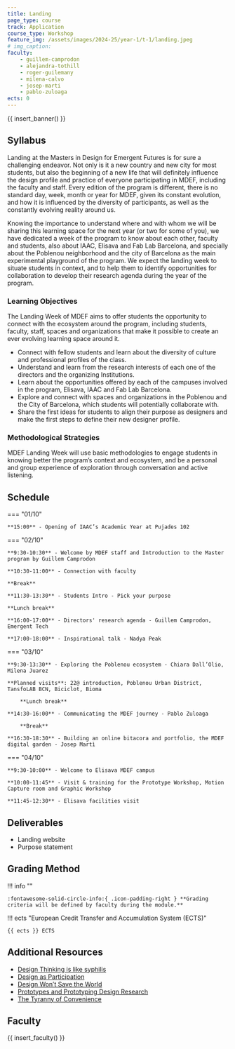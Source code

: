 ```yaml
---
title: Landing
page_type: course
track: Application
course_type: Workshop
feature_img: /assets/images/2024-25/year-1/t-1/landing.jpeg
# img_caption:
faculty:
    - guillem-camprodon
    - alejandra-tothill
    - roger-guilemany
    - milena-calvo
    - josep-marti
    - pablo-zuloaga
ects: 0
---
```


{{ insert_banner() }}

## Syllabus

Landing at the Masters in Design for Emergent Futures is for sure a challenging endeavor. Not only is it a new country and new city for most students, but also the beginning of a new life that will definitely influence the design profile and practice of everyone participating in MDEF, including the faculty and staff. Every edition of the program is different, there is no standard day, week, month or year for MDEF, given its constant evolution, and how it is influenced by the diversity of participants, as well as the constantly evolving reality around us.

Knowing the importance to understand where and with whom we will be sharing this learning space for the next year (or two for some of you), we have dedicated a week of the program to know about each other, faculty and students, also about IAAC, Elisava and Fab Lab Barcelona, and specially about the Poblenou neighborhood and the city of Barcelona as the main experimental playground of the program. We expect the landing week to situate students in context, and to help them to identify opportunities for collaboration to develop their research agenda during the year of the program.

### Learning Objectives

The Landing Week of MDEF aims to offer students the opportunity to connect with the ecosystem around the program, including students, faculty, staff, spaces and organizations that make it possible to create an ever evolving learning space around it.

- Connect with fellow students and learn about the diversity of culture and professional profiles of the class.
- Understand and learn from the research interests of each one of the directors and the organizing Institutions.
- Learn about the opportunities offered by each of the campuses involved in the program, Elisava, IAAC and Fab Lab Barcelona. 
- Explore and connect with spaces and organizations in the Poblenou and the City of Barcelona, which students will potentially collaborate with. 
- Share the first ideas for students to align their purpose as designers and make the first steps to define their new designer profile.

### Methodological Strategies

MDEF Landing Week will use basic methodologies to engage students in knowing better the program’s context and ecosystem, and be a personal and group experience of exploration through conversation and active listening.

## Schedule

=== "01/10"

    **15:00** - Opening of IAAC’s Academic Year at Pujades 102

=== "02/10"

    **9:30-10:30** - Welcome by MDEF staff and Introduction to the Master program by Guillem Camprodon

    **10:30-11:00** - Connection with faculty

    **Break**

    **11:30-13:30** - Students Intro - Pick your purpose

    **Lunch break**

    **16:00-17:00** - Directors' research agenda - Guillem Camprodon, Emergent Tech

    **17:00-18:00** - Inspirational talk - Nadya Peak


=== "03/10"

    **9:30-13:30** - Exploring the Poblenou ecosystem - Chiara Dall’Olio, Milena Juarez

    **Planned visits**: 22@ introduction, Poblenou Urban District, TansfoLAB BCN, Biciclot, Bioma

        **Lunch break**

    **14:30-16:00** - Communicating the MDEF journey - Pablo Zuloaga

        **Break**

    **16:30-18:30** - Building an online bitacora and portfolio, the MDEF digital garden - Josep Martì


=== "04/10"

    **9:30-10:00** - Welcome to Elisava MDEF campus

    **10:00-11:45** - Visit & training for the Prototype Workshop, Motion Capture room and Graphic Workshop

    **11:45-12:30** - Elisava facilities visit 


## Deliverables

- Landing website
- Purpose statement

## Grading Method

!!! info ""

    :fontawesome-solid-circle-info:{ .icon-padding-right } **Grading criteria will be defined by faculty during the module.**

!!! ects "European Credit Transfer and Accumulation System (ECTS)"

    {{ ects }} ECTS

## Additional Resources

- [Design Thinking is like syphilis](https://sts-news.medium.com/design-thinking-is-kind-of-like-syphilis-its-contagious-and-rots-your-brains-842ed078af29)
- [Design as Participation](https://jods.mitpress.mit.edu/pub/design-as-participation/release/1)
- [Design Won’t Save the World](https://hairyelefante.medium.com/design-is-not-going-to-save-the-world-8985870471a5)
- [Prototypes and Prototyping Design Research](https://www.dropbox.com/s/yljt1r0n6hbu7rd/PrototypesChapterFinalDRAFT.pdf?dl=0)
- [The Tyranny of Convenience](https://www.nytimes.com/2018/02/16/opinion/sunday/tyranny-convenience.html)

## Faculty

{{ insert_faculty() }}
